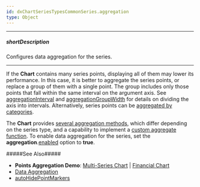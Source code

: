 ```yaml
---
id: dxChartSeriesTypesCommonSeries.aggregation
type: Object
---
```

---
##### shortDescription
Configures data aggregation for the series.

---
If the **Chart** contains many series points, displaying all of them may lower its performance. In this case, it is better to aggregate the series points, or replace a group of them with a single point. The group includes only those points that fall within the same interval on the argument axis. See [aggregationInterval](/api-reference/20%20Data%20Visualization%20Widgets/dxChart/1%20Configuration/argumentAxis/aggregationInterval '/Documentation/ApiReference/Data_Visualization_Widgets/dxChart/Configuration/argumentAxis/aggregationInterval/') and [aggregationGroupWidth](/api-reference/20%20Data%20Visualization%20Widgets/dxChart/1%20Configuration/argumentAxis/aggregationGroupWidth.md '/Documentation/ApiReference/Data_Visualization_Widgets/dxChart/Configuration/argumentAxis/#aggregationGroupWidth') for details on dividing the axis into intervals. Alternatively, series points can be [aggregated by categories](/api-reference/20%20Data%20Visualization%20Widgets/dxChart/1%20Configuration/argumentAxis/aggregateByCategory.md '/Documentation/ApiReference/Data_Visualization_Widgets/dxChart/Configuration/argumentAxis/#aggregateByCategory').

The **Chart** provides [several aggregation methods](/api-reference/20%20Data%20Visualization%20Widgets/dxChart/5%20Series%20Types/CommonSeries/aggregation/method.md '/Documentation/ApiReference/Data_Visualization_Widgets/dxChart/Configuration/series/aggregation/#method'), which differ depending on the series type, and a capability to implement a [custom aggregate function](/api-reference/20%20Data%20Visualization%20Widgets/dxChart/5%20Series%20Types/CommonSeries/aggregation/calculate.md '/Documentation/ApiReference/Data_Visualization_Widgets/dxChart/Configuration/series/aggregation/#calculate'). To enable data aggregation for the series, set the **aggregation**.[enabled](/api-reference/20%20Data%20Visualization%20Widgets/dxChart/5%20Series%20Types/CommonSeries/aggregation/enabled.md '/Documentation/ApiReference/Data_Visualization_Widgets/dxChart/Configuration/series/aggregation/#enabled') option to **true**.

#####See Also#####
- **Points Aggregation Demo**: [Multi-Series Chart](https://js.devexpress.com/Demos/WidgetsGallery/Demo/Charts/PointsAggregation) | [Financial Chart](https://js.devexpress.com/Demos/WidgetsGallery/Demo/Charts/PointsAggregationFinancialChart)
- [Data Aggregation](/concepts/05%20Widgets/Chart/88%20Data%20Aggregation '/Documentation/Guide/Widgets/Chart/Data_Aggregation/')
- [autoHidePointMarkers](/api-reference/20%20Data%20Visualization%20Widgets/dxChart/1%20Configuration/autoHidePointMarkers.md '/Documentation/ApiReference/Data_Visualization_Widgets/dxChart/Configuration/#autoHidePointMarkers')